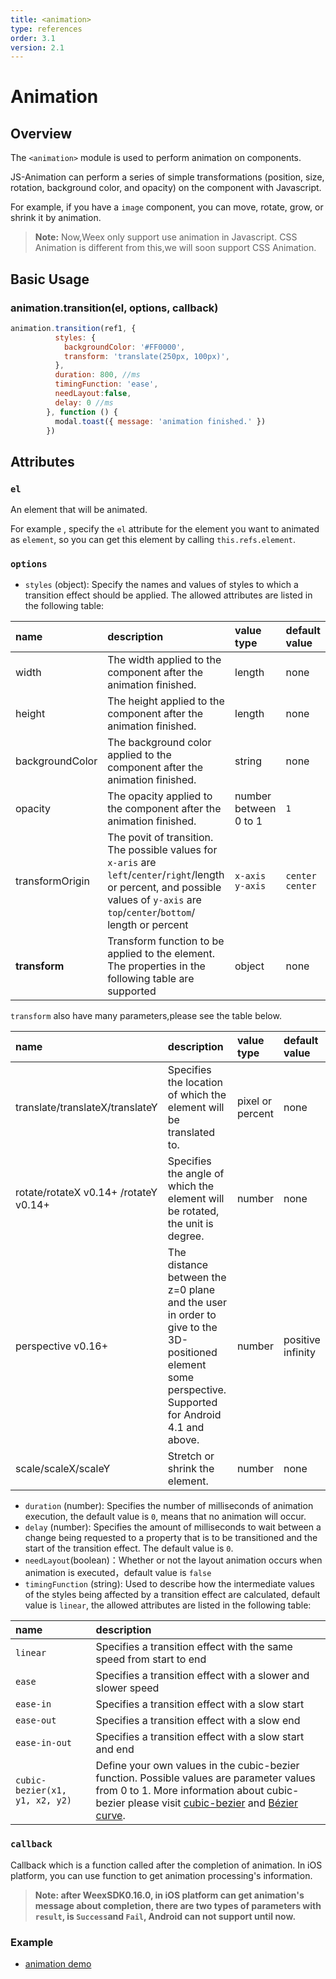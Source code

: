 ```yaml
---
title: <animation>
type: references
order: 3.1
version: 2.1
---
```


# Animation

## Overview

The ``<animation>`` module is used to perform animation on components. 

JS-Animation can perform a series of simple transformations  (position, size, rotation, background color, and opacity) on the component with Javascript.

For example, if you have a `image` component, you can move, rotate, grow, or shrink it by animation.

> **Note:** Now,Weex only support use animation in Javascript. CSS Animation is different from this,we will soon support CSS Animation.


## Basic Usage

### animation.transition(el, options, callback)

```javascript
animation.transition(ref1, {
          styles: {
            backgroundColor: '#FF0000',
            transform: 'translate(250px, 100px)',
          },
          duration: 800, //ms
          timingFunction: 'ease',
          needLayout:false,
          delay: 0 //ms
        }, function () {
          modal.toast({ message: 'animation finished.' })
        })
```

## Attributes
### ``el``

An element that will be animated.

For example , specify the `el` attribute for the element you want to animated as `element`, so you can get this element by calling `this.refs.element`.

### ``options``

- `styles` (object): Specify the names and values of styles to which a transition effect should be applied. The allowed attributes are listed in the following table:        

| name            | description                              | value type            | default value   |
| :-------------- | :--------------------------------------- | :-------------------- | :-------------- |
| width           | The width applied to the component after the animation finished. | length                | none            |
| height          | The height applied to the component after the animation finished. | length                | none            |
| backgroundColor | The background color applied to the component after the animation finished. | string                | none            |
| opacity         | The opacity applied to the component after the animation finished. | number between 0 to 1 | `1`             |
| transformOrigin | The povit of transition. The possible values for `x-aris` are `left`/`center`/`right`/length or percent, and possible values of `y-axis` are `top`/`center`/`bottom`/ length or percent | `x-axis y-axis`       | `center center` |
| **transform**   | Transform function to be applied to the element. The properties in the following table are supported | object                | none            |

``transform`` also have many parameters,please see the table below.





| name                                     | description                              | value type       | default value     |
| :--------------------------------------- | :--------------------------------------- | :--------------- | :---------------- |
| translate/translateX/translateY          | Specifies the location of which the element will be translated to. | pixel or percent | none              |
| rotate/rotateX <span class="api-version">v0.14+</span> /rotateY <span class="api-version">v0.14+</span> | Specifies the angle of which the element will be rotated, the unit is degree. | number           | none              |
| perspective <span class="api-version">v0.16+</span> | The distance between the z=0 plane and the user in order to give to the 3D-positioned element some perspective. Supported for Android 4.1 and above. | number           | positive infinity |
| scale/scaleX/scaleY                      | Stretch or shrink the element.           | number           | none              |



- `duration` (number): Specifies the number of milliseconds of animation execution, the default value is `0`, means that no animation will occur.    
- `delay` (number): Specifies the amount of milliseconds to wait between a change being requested to a property that is to be transitioned and the start of the transition effect. The default value is `0`.   
- `needLayout`(boolean)：Whether or not the layout animation occurs when animation is executed，default value is `false`
- `timingFunction` (string): Used to describe how the intermediate values of the styles being affected by a transition effect are calculated, default value is `linear`, the allowed attributes are listed in the following table:    

| name                           | description                              |
| :----------------------------- | :--------------------------------------- |
| `linear`                       | Specifies a transition effect with the same speed from start to end |
| `ease`                         | Specifies a transition effect with a slower and slower speed |
| `ease-in`                      | Specifies a transition effect with a slow start |
| `ease-out`                     | Specifies a transition effect with a slow end |
| `ease-in-out`                  | Specifies a transition effect with a slow start and end |
| `cubic-bezier(x1, y1, x2, y2)` | Define your own values in the cubic-bezier function. Possible values are parameter values from 0 to 1. More information about cubic-bezier please visit [cubic-bezier](http://cubic-bezier.com/) and [Bézier curve](https://en.wikipedia.org/wiki/B%C3%A9zier_curve). |

### ``callback``
Callback which is a function called after the completion of animation. In iOS platform, you can use function to get animation processing's information.

>**Note: after WeexSDK0.16.0, in iOS platform can get animation's message about completion, there are two types of parameters with `result`, is `Success`and `Fail`, Android can not support until now.**

### Example
- [animation demo](http://dotwe.org/vue/2d1b61bef061448c1a5a13eac9624410)
